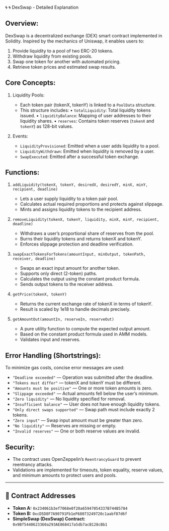 🌀 🌀 DexSwap - Detailed Explanation

Overview:
----------
DexSwap is a decentralized exchange (DEX) smart contract implemented in Solidity. Inspired by the mechanics of Uniswap, it enables users to:

1. Provide liquidity to a pool of two ERC-20 tokens.
2. Withdraw liquidity from existing pools.
3. Swap one token for another with automated pricing.
4. Retrieve token prices and estimated swap results.

Core Concepts:
--------------

1. Liquidity Pools:
   - Each token pair (tokenX, tokenY) is linked to a `PoolData` structure.
   - This structure includes:
     • `totalLiquidity`: Total liquidity tokens issued.
     • `liquidityBalance`: Mapping of user addresses to their liquidity shares.
     • `reserves`: Contains token reserves (`tokenX` and `tokenY`) as 128-bit values.

2. Events:
   - `LiquidityProvisioned`: Emitted when a user adds liquidity to a pool.
   - `LiquidityWithdrawn`: Emitted when liquidity is removed by a user.
   - `SwapExecuted`: Emitted after a successful token exchange.

Functions:
----------

1. `addLiquidity(tokenX, tokenY, desiredX, desiredY, minX, minY, recipient, deadline)`
   - Lets a user supply liquidity to a token pair pool.
   - Calculates actual required proportions and protects against slippage.
   - Mints and assigns liquidity tokens to the recipient address.

2. `removeLiquidity(tokenX, tokenY, liquidity, minX, minY, recipient, deadline)`
   - Withdraws a user’s proportional share of reserves from the pool.
   - Burns their liquidity tokens and returns tokenX and tokenY.
   - Enforces slippage protection and deadline verification.

3. `swapExactTokensForTokens(amountInput, minOutput, tokenPath, receiver, deadline)`
   - Swaps an exact input amount for another token.
   - Supports only direct (2-token) paths.
   - Calculates the output using the constant product formula.
   - Sends output tokens to the receiver address.

4. `getPrice(tokenX, tokenY)`
   - Returns the current exchange rate of tokenX in terms of tokenY.
   - Result is scaled by 1e18 to handle decimals precisely.

5. `getAmountOut(amountIn, reserveIn, reserveOut)`
   - A pure utility function to compute the expected output amount.
   - Based on the constant product formula used in AMM models.
   - Validates input and reserves.

Error Handling (Shortstrings):
------------------------------
To minimize gas costs, concise error messages are used:
  - `"Deadline exceeded"` — Operation was submitted after the deadline.
  - `"Tokens must differ"` — tokenX and tokenY must be different.
  - `"Amounts must be positive"` — One or more token amounts is zero.
  - `"Slippage exceeded"` — Actual amounts fell below the user’s minimum.
  - `"Zero liquidity"` — No liquidity specified for removal.
  - `"Insufficient balance"` — User does not have enough liquidity tokens.
  - `"Only direct swaps supported"` — Swap path must include exactly 2 tokens.
  - `"Zero input"` — Swap input amount must be greater than zero.
  - `"No liquidity"` — Reserves are missing or empty.
  - `"Invalid reserves"` — One or both reserve values are invalid.

Security:
---------
- The contract uses OpenZeppelin’s `ReentrancyGuard` to prevent reentrancy attacks.
- Validations are implemented for timeouts, token equality, reserve values, and minimum amounts to protect users and pools.

---

## 🔗 Contract Addresses

- **Token A:** `0x234061b3ef7068e0f20a65947054337B744B5784`  
- **Token B:** `0xcD5D8F7A90791Fb1eF68073249720c1aabf87d6f`  
- **SimpleSwap (DexSwap) Contract:** `0x9Bf5440623360a293AE868417a5db7acB128cBb1`
